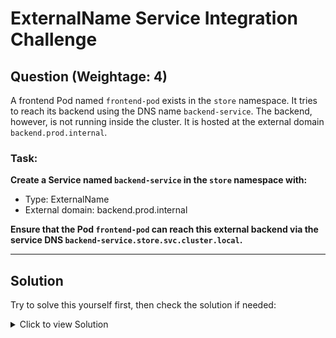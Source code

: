 # ExternalName Service Integration Challenge

## **Question (Weightage: 4)**

A frontend Pod named `frontend-pod` exists in the `store` namespace. It tries to reach its backend using the DNS name `backend-service`. The backend, however, is not running inside the cluster. It is hosted at the external domain `backend.prod.internal`.

### **Task:**

**Create a Service named `backend-service` in the `store` namespace with:**
- Type: ExternalName
- External domain: backend.prod.internal

**Ensure that the Pod `frontend-pod` can reach this external backend via the service DNS `backend-service.store.svc.cluster.local`.**

---

## **Solution**

Try to solve this yourself first, then check the solution if needed:

<details>
<summary>Click to view Solution</summary>

### **Step 1: Create the ExternalName Service**

**Notes On External Name**

An **ExternalName Service** is a special Service that works only as a **DNS alias**, with no Pods or selectors.
It redirects traffic at the DNS level to an external hostname — no proxying, no cluster IP.

Flow: `frontend-pod → backend-service.store.svc.cluster.local → CNAME → backend.prod.internal → external server`.
You can check if the Pod has any URL environment variable with:

```bash
kubectl exec -it frontend-pod -n store -- printenv | grep URL
```
----

```bash
kubectl create service externalname backend-service \
  --external-name=backend.prod.internal \
  -n store
```

**Alternative Method: Using YAML**
```bash
cat <<EOF | kubectl apply -f -
apiVersion: v1
kind: Service
metadata:
  name: backend-service
  namespace: store
spec:
  type: ExternalName
  externalName: backend.prod.internal
EOF
```

### **Step 2: Verify the Solution**
```bash
# Check if service was created
kubectl get svc -n store

# Describe the service
kubectl describe svc backend-service -n store

# Test DNS resolution
kubectl exec -n store frontend-pod -- nslookup backend-service.store.svc.cluster.local
```

</details>
